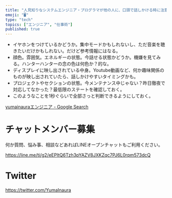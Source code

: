 ```yaml
---
title: "人見知りなシステムエンジニア・プログラマが他の人に、口頭で話しかける時に注意したいポイント。"
emoji: "🖥"
type: "tech"
topics: ["エンジニア", "仕事術"]
published: true
---
```


- イヤホンをつけているかどうか。集中モードかもしれないし、ただ音楽を聴きたいだけかもしれない。だけど参考情報にはなる。
- 顔色。雰囲気。エネルギーの状態。今話せる状態かどうか。機嫌を見てみる。ハンターハンターの念の色は何色か？的な。
- ディスプレイに映し出されている中身。Youtube動画など、何か趣味関係のものが映し出されていたら、話しかけやすいタイミングかも。
- プロジェクトやセクションの状態。今メンテナンス中じゃない？昨日徹夜で対応してなかった？最低限のステートを確認しておく。
- このようなことを1秒ぐらいで全部さっと判断できるようにしておく。

[yumainauraエンジニア - Google Search](https://www.google.co.jp/search?q=yumainaura%E3%82%A8%E3%83%B3%E3%82%B8%E3%83%8B%E3%82%A2&oq=yumainaura%E3%82%A8%E3%83%B3%E3%82%B8%E3%83%8B%E3%82%A2&aqs=chrome..69i57j69i60l2j69i65j69i60j69i65.3101j0j7&sourceid=chrome&ie=UTF-8)








<!-- Update From Qiita API -->

# チャットメンバー募集


何か質問、悩み事、相談などあればLINEオープンチャットもご利用ください。

https://line.me/ti/g2/eEPltQ6Tzh3pYAZV8JXKZqc7PJ6L0rpm573dcQ





# Twitter


https://twitter.com/YumaInaura


<!-- Update From Qiita API -->


